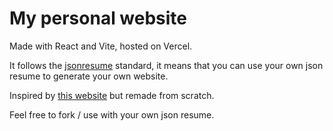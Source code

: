 # My personal website

Made with React and Vite, hosted on Vercel.

It follows the [jsonresume](https://jsonresume.org/) standard, it means that you can use your own json resume to generate your own website.

Inspired by [this website](https://github.com/jcoelho93/personal-website) but remade from scratch.

Feel free to fork / use with your own json resume.